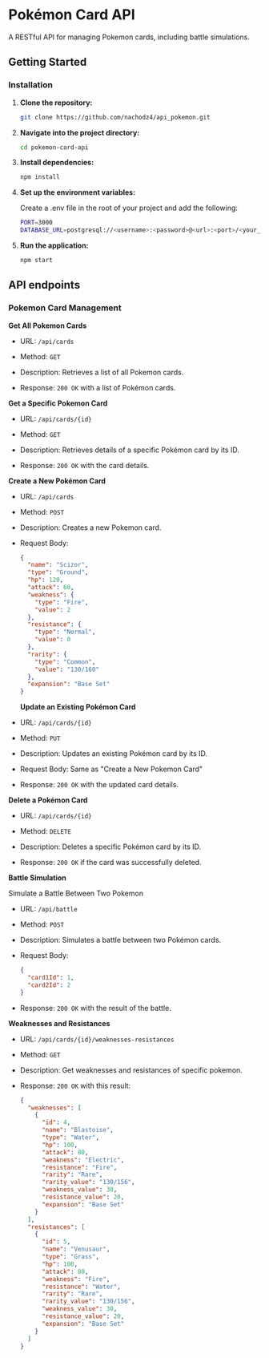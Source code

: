 # Pokémon Card API

A RESTful API for managing Pokemon cards, including battle simulations.

## Getting Started

### Installation

1. **Clone the repository:**

   ```bash
   git clone https://github.com/nachodz4/api_pokemon.git
   ```

2. **Navigate into the project directory:**
   ```bash
   cd pokemon-card-api
   ```
3. **Install dependencies:**

   ```bash
   npm install
   ```

4. **Set up the environment variables:**

   Create a .env file in the root of your project and add the following:

   ```bash
   PORT=3000
   DATABASE_URL=postgresql://<username>:<password>@<url>:<port>/<your_database>
   ```

5. **Run the application:**
   ```bash
   npm start
   ```

## API endpoints

### Pokemon Card Management

**Get All Pokemon Cards**

- URL: `/api/cards`

- Method: `GET`
- Description: Retrieves a list of all Pokemon cards.
- Response: `200 OK` with a list of Pokémon cards.

**Get a Specific Pokemon Card**

- URL: `/api/cards/{id}`

- Method: `GET`
- Description: Retrieves details of a specific Pokémon card by its ID.
- Response: `200 OK` with the card details.

**Create a New Pokémon Card**

- URL: `/api/cards`

- Method: `POST`

- Description: Creates a new Pokemon card.

- Request Body:

  ```json
  {
    "name": "Scizor",
    "type": "Ground",
    "hp": 120,
    "attack": 60,
    "weakness": {
      "type": "Fire",
      "value": 2
    },
    "resistance": {
      "type": "Normal",
      "value": 0
    },
    "rarity": {
      "type": "Common",
      "value": "130/160"
    },
    "expansion": "Base Set"
  }
  ```

  **Update an Existing Pokémon Card**

- URL: `/api/cards/{id}`

- Method: `PUT`
- Description: Updates an existing Pokémon card by its ID.
- Request Body: Same as "Create a New Pokemon Card"
- Response: `200 OK` with the updated card details.

**Delete a Pokémon Card**

- URL: `/api/cards/{id}`
- Method: `DELETE`

- Description: Deletes a specific Pokémon card by its ID.
- Response: `200 OK` if the card was successfully deleted.

**Battle Simulation**

Simulate a Battle Between Two Pokemon

- URL: `/api/battle`

- Method: `POST`

- Description: Simulates a battle between two Pokémon cards.

- Request Body:

  ```json
  {
    "card1Id": 1,
    "card2Id": 2
  }
  ```

- Response: `200 OK` with the result of the battle.

**Weaknesses and Resistances**

- URL: `/api/cards/{id}/weaknesses-resistances`

- Method: `GET`

- Description: Get weaknesses and resistances of specific pokemon.

- Response: `200 OK` with this result:
  ```json
  {
    "weaknesses": [
      {
        "id": 4,
        "name": "Blastoise",
        "type": "Water",
        "hp": 100,
        "attack": 80,
        "weakness": "Electric",
        "resistance": "Fire",
        "rarity": "Rare",
        "rarity_value": "130/156",
        "weakness_value": 30,
        "resistance_value": 20,
        "expansion": "Base Set"
      }
    ],
    "resistances": [
      {
        "id": 5,
        "name": "Venusaur",
        "type": "Grass",
        "hp": 100,
        "attack": 80,
        "weakness": "Fire",
        "resistance": "Water",
        "rarity": "Rare",
        "rarity_value": "130/156",
        "weakness_value": 30,
        "resistance_value": 20,
        "expansion": "Base Set"
      }
    ]
  }
  ```
